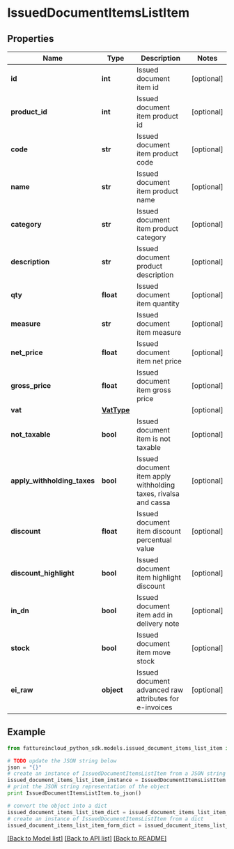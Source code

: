 # IssuedDocumentItemsListItem


## Properties
Name | Type | Description | Notes
------------ | ------------- | ------------- | -------------
**id** | **int** | Issued document item id | [optional] 
**product_id** | **int** | Issued document item product id | [optional] 
**code** | **str** | Issued document item product code | [optional] 
**name** | **str** | Issued document item product name | [optional] 
**category** | **str** | Issued document item product category | [optional] 
**description** | **str** | Issued document product description | [optional] 
**qty** | **float** | Issued document item quantity | [optional] 
**measure** | **str** | Issued document item measure | [optional] 
**net_price** | **float** | Issued document item net price | [optional] 
**gross_price** | **float** | Issued document item gross price | [optional] 
**vat** | [**VatType**](VatType.md) |  | [optional] 
**not_taxable** | **bool** | Issued document item is not taxable | [optional] 
**apply_withholding_taxes** | **bool** | Issued document item apply withholding taxes, rivalsa and cassa | [optional] 
**discount** | **float** | Issued document item discount percentual value | [optional] 
**discount_highlight** | **bool** | Issued document item highlight discount | [optional] 
**in_dn** | **bool** | Issued document item add in delivery note | [optional] 
**stock** | **bool** | Issued document item move stock | [optional] 
**ei_raw** | **object** | Issued document advanced raw attributes for e-invoices | [optional] 

## Example

```python
from fattureincloud_python_sdk.models.issued_document_items_list_item import IssuedDocumentItemsListItem

# TODO update the JSON string below
json = "{}"
# create an instance of IssuedDocumentItemsListItem from a JSON string
issued_document_items_list_item_instance = IssuedDocumentItemsListItem.from_json(json)
# print the JSON string representation of the object
print IssuedDocumentItemsListItem.to_json()

# convert the object into a dict
issued_document_items_list_item_dict = issued_document_items_list_item_instance.to_dict()
# create an instance of IssuedDocumentItemsListItem from a dict
issued_document_items_list_item_form_dict = issued_document_items_list_item.from_dict(issued_document_items_list_item_dict)
```
[[Back to Model list]](../README.md#documentation-for-models) [[Back to API list]](../README.md#documentation-for-api-endpoints) [[Back to README]](../README.md)


